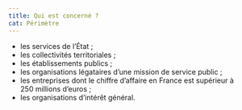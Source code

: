 ```yaml
---
title: Qui est concerné ?
cat: Périmètre
---
```


- les services de l’État ;
- les collectivités territoriales ;
- les établissements publics ;
- les organisations légataires d’une mission de service public ;
- les entreprises dont le chiffre d’affaire en France est supérieur à 250 millions d’euros ;
- les organisations d’intérêt général.
